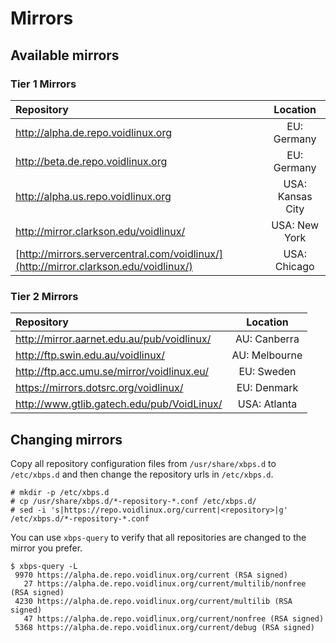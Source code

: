 # Mirrors

## Available mirrors

### Tier 1 Mirrors

| Repository                                                                           |     Location     |
| :----------------------------------------------------------------------------------- | :--------------: |
| <http://alpha.de.repo.voidlinux.org>                                                 |   EU: Germany    |
| <http://beta.de.repo.voidlinux.org>                                                  |   EU: Germany    |
| <http://alpha.us.repo.voidlinux.org>                                                 | USA: Kansas City |
| <http://mirror.clarkson.edu/voidlinux/>                                              |  USA: New York   |
| [http://mirrors.servercentral.com/voidlinux/](http://mirror.clarkson.edu/voidlinux/) |   USA: Chicago   |

### Tier 2 Mirrors

| Repository                                   |   Location    |
| :------------------------------------------- | :-----------: |
| <http://mirror.aarnet.edu.au/pub/voidlinux/> | AU: Canberra  |
| <http://ftp.swin.edu.au/voidlinux/>          | AU: Melbourne |
| <http://ftp.acc.umu.se/mirror/voidlinux.eu/> |  EU: Sweden   |
| <https://mirrors.dotsrc.org/voidlinux/>      |  EU: Denmark  |
| <http://www.gtlib.gatech.edu/pub/VoidLinux/> | USA: Atlanta  |

## Changing mirrors

Copy all repository configuration files from `/usr/share/xbps.d` to
`/etc/xbps.d` and then change the repository urls in `/etc/xbps.d`.

    # mkdir -p /etc/xbps.d
    # cp /usr/share/xbps.d/*-repository-*.conf /etc/xbps.d/
    # sed -i 's|https://repo.voidlinux.org/current|<repository>|g' /etc/xbps.d/*-repository-*.conf

You can use `xbps-query` to verify that all repositories are changed to
the mirror you prefer.

    $ xbps-query -L
     9970 https://alpha.de.repo.voidlinux.org/current (RSA signed)
       27 https://alpha.de.repo.voidlinux.org/current/multilib/nonfree (RSA signed)
     4230 https://alpha.de.repo.voidlinux.org/current/multilib (RSA signed)
       47 https://alpha.de.repo.voidlinux.org/current/nonfree (RSA signed)
     5368 https://alpha.de.repo.voidlinux.org/current/debug (RSA signed)
